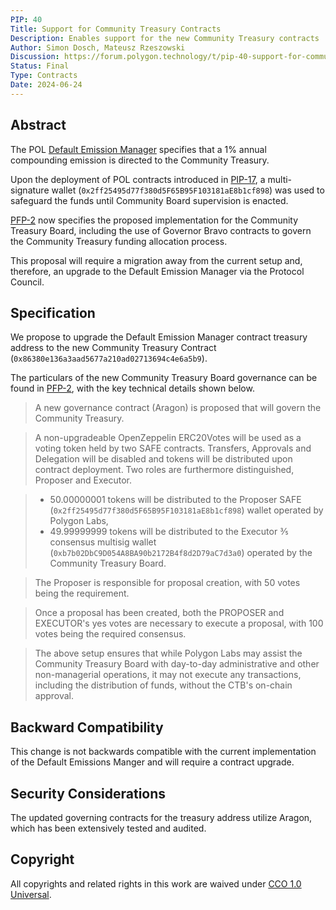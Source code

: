 ```yaml
---
PIP: 40
Title: Support for Community Treasury Contracts
Description: Enables support for the new Community Treasury contracts
Author: Simon Dosch, Mateusz Rzeszowski 
Discussion: https://forum.polygon.technology/t/pip-40-support-for-community-treasury-contracts/17641
Status: Final
Type: Contracts
Date: 2024-06-24
---
```


## Abstract

The POL [Default Emission Manager](https://github.com/maticnetwork/Polygon-Improvement-Proposals/blob/main/PIPs/PIP-17.md#:~:text=%3B%0A%0A///%20%40title-,Default%20Emission%20Manager,-///%20%40author%20Polygon%20Labs) specifies that a 1% annual compounding emission is directed to the Community Treasury.

Upon the deployment of POL contracts introduced in [PIP-17](https://github.com/maticnetwork/Polygon-Improvement-Proposals/blob/main/PIPs/PIP-17.md), a multi-signature wallet (`0x2ff25495d77f380d5F65B95F103181aE8b1cf898`) was used to safeguard the funds until Community Board supervision is enacted.

[PFP-2](https://github.com/0xPolygon/Polygon-Funding-Proposals/blob/main/PFPs/PFP-02.md) now specifies the proposed implementation for the Community Treasury Board, including the use of Governor Bravo contracts to govern the Community Treasury funding allocation process.

This proposal will require a migration away from the current setup and, therefore, an upgrade to the Default Emission Manager via the Protocol Council.

## Specification

We propose to upgrade the Default Emission Manager contract treasury address to the new Community Treasury Contract (`0x86380e136a3aad5677a210ad02713694c4e6a5b9`).

The particulars of the new Community Treasury Board governance can be found in [PFP-2](https://github.com/0xPolygon/Polygon-Funding-Proposals/blob/main/PFPs/PFP-02.md), with the key technical details shown below.


>A new governance contract (Aragon) is proposed that will govern the Community Treasury.

>A non-upgradeable OpenZeppelin ERC20Votes will be used as a voting token held by two SAFE contracts. Transfers, Approvals and Delegation will be disabled and tokens will be distributed upon contract deployment. Two roles are furthermore distinguished, Proposer and Executor.

>* 50.00000001 tokens will be distributed to the Proposer SAFE (`0x2ff25495d77f380d5F65B95F103181aE8b1cf898`) wallet operated by Polygon Labs,
>* 49.99999999 tokens will be distributed to the Executor ⅗ consensus multisig wallet (`0xb7b02DbC9D054A8BA90b2172B4f8d2D79aC7d3a0`) operated by the Community Treasury Board.

>The Proposer is responsible for proposal creation, with 50 votes being the requirement.

>Once a proposal has been created, both the PROPOSER and EXECUTOR's yes votes are necessary to execute a proposal, with 100 votes being the required consensus.

>The above setup ensures that while Polygon Labs may assist the Community Treasury Board with day-to-day administrative and other non-managerial operations, it may not execute any transactions, including the distribution of funds, without the CTB's on-chain approval.

## Backward Compatibility

This change is not backwards compatible with the current implementation of the Default Emissions Manger and will require a contract upgrade.

## Security Considerations

The updated governing contracts for the treasury address utilize Aragon, which has been extensively tested and audited.

## Copyright

All copyrights and related rights in this work are waived under [CCO 1.0 Universal](https://creativecommons.org/publicdomain/zero/1.0/legalcode).
